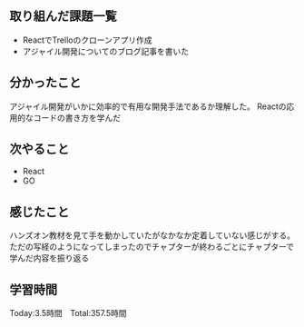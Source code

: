 ## 取り組んだ課題一覧

- ReactでTrelloのクローンアプリ作成
- アジャイル開発についてのブログ記事を書いた

## 分かったこと

アジャイル開発がいかに効率的で有用な開発手法であるか理解した。
Reactの応用的なコードの書き方を学んだ


## 次やること　

- React
- GO


## 感じたこと

ハンズオン教材を見て手を動かしていたがなかなか定着していない感じがする。
ただの写経のようになってしまったのでチャプターが終わるごとにチャプターで学んだ内容を振り返る


## 学習時間

Today:3.5時間　Total:357.5時間